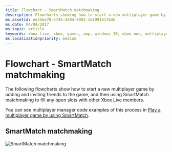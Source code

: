 ```yaml
---
title: Flowchart - SmartMatch matchmaking
description: Flowcharts showing how to start a new multiplayer game by adding and inviting friends to the game, and then using SmartMatch matchmaking to fill any open slots with other Xbox Live members.
ms.assetid: ee25be78-5745-4484-8982-1e1991617b4d
ms.date: 04/04/2017
ms.topic: article
keywords: xbox live, xbox, games, uwp, windows 10, xbox one, multiplayer manager, flowchart
ms.localizationpriority: medium
---
```


# Flowchart - SmartMatch matchmaking

The following flowcharts show how to start a new multiplayer game by adding and inviting friends to the game, and then using SmartMatch matchmaking to fill any open slots with other Xbox Live members.

You can see multiplayer manager code examples of this process in [Play a multiplayer game by using SmartMatch](../play-multiplayer-with-matchmaking.md).


## SmartMatch matchmaking

![SmartMatch matchmaking](../../../images/multiplayer/mpm-smartmatch-matchmaking.png)

